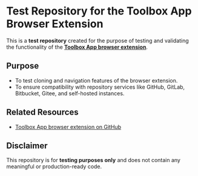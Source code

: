 # Test Repository for the Toolbox App Browser Extension

This is a **test repository** created for the purpose of testing and validating the functionality of the [**Toolbox App browser extension**](https://github.com/JetBrains/toolbox-browser-extension).

## Purpose
- To test cloning and navigation features of the browser extension.
- To ensure compatibility with repository services like GitHub, GitLab, Bitbucket, Gitee, and self-hosted instances.

## Related Resources
- [Toolbox App browser extension on GitHub](https://github.com/JetBrains/toolbox-browser-extension)

## Disclaimer
This repository is for **testing purposes only** and does not contain any meaningful or production-ready code.